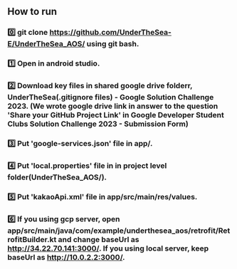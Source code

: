 ## How to run
### 0️⃣ git clone https://github.com/UnderTheSea-E/UnderTheSea_AOS/ using git bash.
### 1️⃣ Open in android studio.
### 2️⃣ Download key files in shared google drive folderr, UnderTheSea(.gitignore files) - Google Solution Challenge 2023. (We wrote google drive link in answer to the question 'Share your GitHub Project Link' in Google Developer Student Clubs Solution Challenge 2023 - Submission Form)
### 3️⃣ Put 'google-services.json' file in app/.
### 4️⃣ Put 'local.properties' file in in project level folder(UnderTheSea_AOS/).
### 5️⃣ Put 'kakaoApi.xml' file in app/src/main/res/values.
### 6️⃣ If you using gcp server, open app/src/main/java/com/example/underthesea_aos/retrofit/RetrofitBuilder.kt and change baseUrl as http://34.22.70.141:3000/. If you using local server, keep baseUrl as http://10.0.2.2:3000/.

